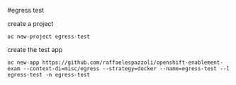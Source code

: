 #egress test

create a project
```
oc new-project egress-test
```
create the test app
```
oc new-app https://github.com/raffaelespazzoli/openshift-enablement-exam --context-di=misc/egress --strategy=docker --name=egress-test --l egress-test -n egress-test
```
